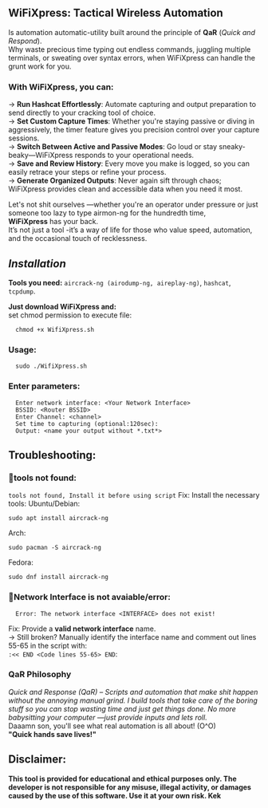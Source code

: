 ## **WiFiXpress: Tactical Wireless Automation**

Is automation automatic-utility built around the principle of **QaR** (*Quick and Respond*).<br> 
Why waste precious time typing out endless commands, juggling multiple terminals, or sweating over syntax errors, when WiFiXpress can handle the grunt work for you.

### With WiFiXpress, you can:
  -> **Run Hashcat Effortlessly**: Automate capturing and output preparation to send directly to your cracking tool of choice.  
  -> **Set Custom Capture Times**: Whether you're staying passive or diving in aggressively, the timer feature gives you precision control over your capture sessions.  
  -> **Switch Between Active and Passive Modes**: Go loud or stay sneaky-beaky—WiFiXpress responds to your operational needs.  
  -> **Save and Review History**: Every move you make is logged, so you can easily retrace your steps or refine your process.  
  -> **Generate Organized Outputs**: Never again sift through chaos; WiFiXpress provides clean and accessible data when you need it most.  

Let's not shit ourselves —whether you're an operator under pressure or just someone too lazy to type airmon-ng for the hundredth time,<br> **WiFiXpress** has your back.<br> It’s not just a tool 
-it’s a way of life for those who value speed, automation, and the occasional touch of recklessness.

## *Installation*
**Tools you need:** ```aircrack-ng (airodump-ng, aireplay-ng)```, ```hashcat```, ```tcpdump```.<br>

**Just download WiFiXpress and:**<br>
set chmod permission to execute file: 
```
  chmod +x WifiXpress.sh
```
### Usage: 
```
  sudo ./WifiXpress.sh
```
### Enter parameters: 
```
  Enter network interface: <Your Network Interface>
  BSSID: <Router BSSID>
  Enter Channel: <channel>
  Set time to capturing (optional:120sec):
  Output: <name your output without *.txt*>
```

## Troubleshooting: 
### 🔴**tools not found**: 
```tools not found, Install it before using script```
Fix: Install the necessary tools:
Ubuntu/Debian:
```
sudo apt install aircrack-ng
```
Arch:
```
sudo pacman -S aircrack-ng
```
Fedora:
```
sudo dnf install aircrack-ng
```
### 🔴**Network Interface is not avaiable/error**:
```
  Error: The network interface <INTERFACE> does not exist!
```
Fix: Provide a **valid network interface** name.<br>
-> Still broken? Manually identify the interface name and comment out lines 55-65 in the script with:<br> ```:<< END <Code lines 55-65> END```:

### QaR Philosophy
*Quick and Response (QaR) – Scripts and automation that make shit happen without the annoying manual grind. I build tools that take care of the boring stuff so you can stop wasting time and just get things done. No more babysitting your computer —just provide inputs and lets roll.*<br>
Daaamn son, you'll see what real automation is all about! (O^O)<br>
**"Quick hands save lives!"**

## Disclaimer: 
**This tool is provided for educational and ethical purposes only. The developer is not responsible for any misuse, illegal activity, or damages caused by the use of this software. Use it at your own risk. Kek**
